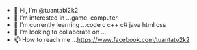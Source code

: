 - 👋 Hi, I’m @tuantabi2k2
- 👀 I’m interested in ...game. computer
- 🌱 I’m currently learning ...code c c++ c# java html css 
- 💞️ I’m looking to collaborate on ...
- 📫 How to reach me ...https://www.facebook.com/tuantatv2k2

<!---
tuantabi2k2/tuantabi2k2 is a ✨ special ✨ repository because its `README.md` (this file) appears on your GitHub profile.
You can click the Preview link to take a look at your changes.
--->
